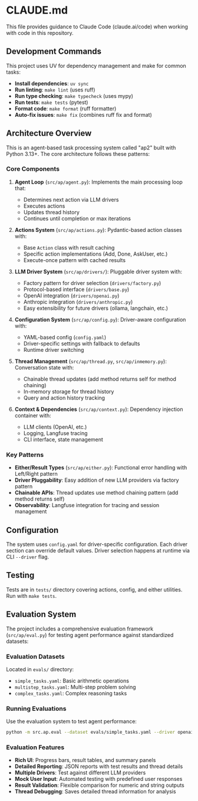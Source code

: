 # CLAUDE.md

This file provides guidance to Claude Code (claude.ai/code) when working with code in this repository.

## Development Commands

This project uses UV for dependency management and make for common tasks:

- **Install dependencies**: `uv sync`
- **Run linting**: `make lint` (uses ruff)
- **Run type checking**: `make typecheck` (uses mypy)
- **Run tests**: `make tests` (pytest)
- **Format code**: `make format` (ruff formatter)
- **Auto-fix issues**: `make fix` (combines ruff fix and format)

## Architecture Overview

This is an agent-based task processing system called "ap2" built with Python 3.13+. The core architecture follows these patterns:

### Core Components

1. **Agent Loop** (`src/ap/agent.py`): Implements the main processing loop that:
   - Determines next action via LLM drivers
   - Executes actions
   - Updates thread history
   - Continues until completion or max iterations

2. **Actions System** (`src/ap/actions.py`): Pydantic-based action classes with:
   - Base `Action` class with result caching
   - Specific action implementations (Add, Done, AskUser, etc.)
   - Execute-once pattern with cached results

3. **LLM Driver System** (`src/ap/drivers/`): Pluggable driver system with:
   - Factory pattern for driver selection (`drivers/factory.py`)
   - Protocol-based interface (`drivers/base.py`)
   - OpenAI integration (`drivers/openai.py`)
   - Anthropic integration (`drivers/anthropic.py`) 
   - Easy extensibility for future drivers (ollama, langchain, etc.)

4. **Configuration System** (`src/ap/config.py`): Driver-aware configuration with:
   - YAML-based config (`config.yaml`)
   - Driver-specific settings with fallback to defaults
   - Runtime driver switching

5. **Thread Management** (`src/ap/thread.py`, `src/ap/inmemory.py`): Conversation state with:
   - Chainable thread updates (add method returns self for method chaining)
   - In-memory storage for thread history
   - Query and action history tracking

6. **Context & Dependencies** (`src/ap/context.py`): Dependency injection container with:
   - LLM clients (OpenAI, etc.)
   - Logging, Langfuse tracing
   - CLI interface, state management

### Key Patterns

- **Either/Result Types** (`src/ap/either.py`): Functional error handling with Left/Right pattern
- **Driver Pluggability**: Easy addition of new LLM providers via factory pattern
- **Chainable APIs**: Thread updates use method chaining pattern (add method returns self)
- **Observability**: Langfuse integration for tracing and session management

## Configuration

The system uses `config.yaml` for driver-specific configuration. Each driver section can override default values. Driver selection happens at runtime via CLI `--driver` flag.

## Testing

Tests are in `tests/` directory covering actions, config, and either utilities. Run with `make tests`.

## Evaluation System

The project includes a comprehensive evaluation framework (`src/ap/eval.py`) for testing agent performance against standardized datasets:

### Evaluation Datasets

Located in `evals/` directory:
- `simple_tasks.yaml`: Basic arithmetic operations
- `multistep_tasks.yaml`: Multi-step problem solving
- `complex_tasks.yaml`: Complex reasoning tasks

### Running Evaluations

Use the evaluation system to test agent performance:
```bash
python -m src.ap.eval --dataset evals/simple_tasks.yaml --driver openai
```

### Evaluation Features

- **Rich UI**: Progress bars, result tables, and summary panels
- **Detailed Reporting**: JSON reports with test results and thread details
- **Multiple Drivers**: Test against different LLM providers
- **Mock User Input**: Automated testing with predefined user responses
- **Result Validation**: Flexible comparison for numeric and string outputs
- **Thread Debugging**: Saves detailed thread information for analysis